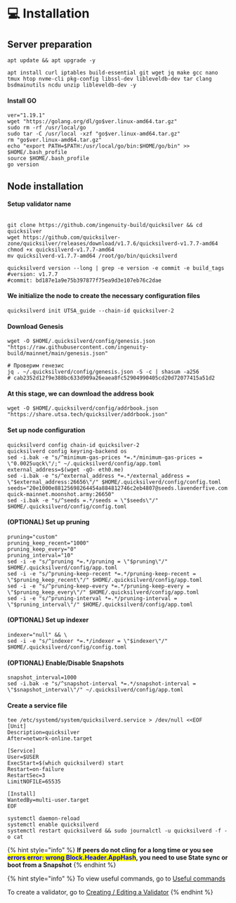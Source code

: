 # 💻 Installation

## Server preparation

```shell
apt update && apt upgrade -y
```

```shell
apt install curl iptables build-essential git wget jq make gcc nano tmux htop nvme-cli pkg-config libssl-dev libleveldb-dev tar clang bsdmainutils ncdu unzip libleveldb-dev -y
```

#### Install GO

```shell
ver="1.19.1"
wget "https://golang.org/dl/go$ver.linux-amd64.tar.gz"
sudo rm -rf /usr/local/go
sudo tar -C /usr/local -xzf "go$ver.linux-amd64.tar.gz"
rm "go$ver.linux-amd64.tar.gz"
echo "export PATH=$PATH:/usr/local/go/bin:$HOME/go/bin" >> $HOME/.bash_profile
source $HOME/.bash_profile
go version
```

## Node installation

#### Setup validator name

```shell

git clone https://github.com/ingenuity-build/quicksilver && cd quicksilver
wget https://github.com/quicksilver-zone/quicksilver/releases/download/v1.7.6/quicksilverd-v1.7.7-amd64
chmod +x quicksilverd-v1.7.7-amd64
mv quicksilverd-v1.7.7-amd64 /root/go/bin/quicksilverd

quicksilverd version --long | grep -e version -e commit -e build_tags
#version: v1.7.7
#commit: bd187e1a9e75b397877f75ea9d3e107eb76c2dae
```

#### We initialize the node to create the necessary configuration files

```shell
quicksilverd init UTSA_guide --chain-id quicksilver-2
```

#### Download Genesis

```shell
wget -O $HOME/.quicksilverd/config/genesis.json "https://raw.githubusercontent.com/ingenuity-build/mainnet/main/genesis.json"

# Проверим генезис
jq . ~/.quicksilverd/config/genesis.json -S -c | shasum -a256
# cab2352d12f9e388bc633d909a26eaea8fc52904990405cd20d72077415a51d2
```

#### At this stage, we can download the address book

```shell
wget -O $HOME/.quicksilverd/config/addrbook.json "https://share.utsa.tech/quicksilver/addrbook.json"
```

#### Set up node configuration

```shell
quicksilverd config chain-id quicksilver-2 
quicksilverd config keyring-backend os
sed -i.bak -e "s/^minimum-gas-prices *=.*/minimum-gas-prices = \"0.0025uqck\"/;" ~/.quicksilverd/config/app.toml
external_address=$(wget -qO- eth0.me)
sed -i.bak -e "s/^external_address *=.*/external_address = \"$external_address:26656\"/" $HOME/.quicksilverd/config/config.toml
seeds="20e1000e88125698264454a884812746c2eb4807@seeds.lavenderfive.com:11156,babc3f3f7804933265ec9c40ad94f4da8e9e0017@seed.rhinostake.com:11156,00f51227c4d5d977ad7174f1c0cea89082016ba2@seed-quick-mainnet.moonshot.army:26650"
sed -i.bak -e "s/^seeds =.*/seeds = \"$seeds\"/" $HOME/.quicksilverd/config/config.toml
```

#### (OPTIONAL) Set up pruning

```shell
pruning="custom"
pruning_keep_recent="1000"
pruning_keep_every="0"
pruning_interval="10"
sed -i -e "s/^pruning *=.*/pruning = \"$pruning\"/" $HOME/.quicksilverd/config/app.toml
sed -i -e "s/^pruning-keep-recent *=.*/pruning-keep-recent = \"$pruning_keep_recent\"/" $HOME/.quicksilverd/config/app.toml
sed -i -e "s/^pruning-keep-every *=.*/pruning-keep-every = \"$pruning_keep_every\"/" $HOME/.quicksilverd/config/app.toml
sed -i -e "s/^pruning-interval *=.*/pruning-interval = \"$pruning_interval\"/" $HOME/.quicksilverd/config/app.toml
```

#### (OPTIONAL) Set up indexer

```shell
indexer="null" && \
sed -i -e "s/^indexer *=.*/indexer = \"$indexer\"/" $HOME/.quicksilverd/config/config.toml
```

#### (OPTIONAL) Enable/Disable Snapshots

```shell
snapshot_interval=1000
sed -i.bak -e "s/^snapshot-interval *=.*/snapshot-interval = \"$snapshot_interval\"/" ~/.quicksilverd/config/app.toml
```

#### Create a service file

```shell
tee /etc/systemd/system/quicksilverd.service > /dev/null <<EOF
[Unit]
Description=quicksilver
After=network-online.target

[Service]
User=$USER
ExecStart=$(which quicksilverd) start
Restart=on-failure
RestartSec=3
LimitNOFILE=65535

[Install]
WantedBy=multi-user.target
EOF
```

```shell
systemctl daemon-reload
systemctl enable quicksilverd
systemctl restart quicksilverd && sudo journalctl -u quicksilverd -f -o cat
```

{% hint style="info" %}
**If peers do not cling for a long time or you see&#x20;**<mark style="color:blue;">**errors error: wrong Block.Header.AppHash**</mark>**, you need to use State sync or boot from a Snapshot**
{% endhint %}

{% hint style="info" %}
To view useful commands, go to [Useful commands](https://utsa.gitbook.io/services/cosmos-wiki/useful-commands)

To create a validator, go to [Creating / Editing a Validator](https://utsa.gitbook.io/services/cosmos-wiki/creating-editing-a-validator)
{% endhint %}

